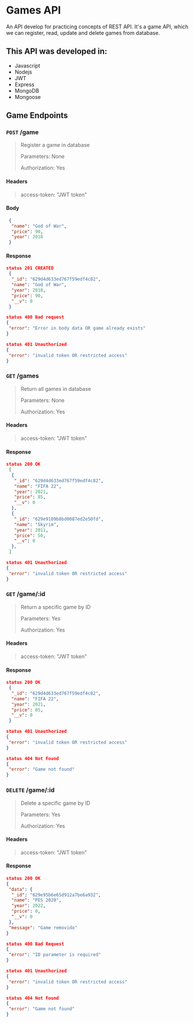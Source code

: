 # Games API
An API develop for practicing concepts of REST API. It's a game API, which we can register, read, update and delete games from database.

## This API was developed in:
 - Javascript
 - Nodejs
 - JWT
 - Express
 - MongoDB
 - Mongoose
 
 ## Game Endpoints
 ### `POST` /game
 > Register a game in database
 > 
 > Parameters: None
 > 
 > Authorization: Yes
 
 #### Headers
 > access-token: "JWT token"
 #### Body
 ```json
  {
   "name": "God of War",
   "price": 90,
   "year": 2018
  }
 ```
 #### Response
 ```json
 status 201 CREATED
  {
   "_id": "629d4d633ed767f59edf4c82",
   "name": "God of War",
   "year": 2018,
   "price": 90,
   "__v": 0
  }
 ```
 ```json
 status 400 Bad request
 {
  "error": "Error in body data OR game already exists"
 }
 ```
 ```json
 status 401 Unauthorized
 {
  "error": "invalid token OR restricted access"
 }
 ```
 
 ### `GET` /games
 > Return all games in database
 > 
 > Parameters: None
 > 
 > Authorization: Yes
 
 #### Headers
 > access-token: "JWT token"
 #### Response
 ```json
 status 200 OK
  [
   {
    "_id": "629d4d633ed767f59edf4c82",
    "name": "FIFA 22",
    "year": 2021,
    "price": 85,
    "__v": 0
   },
   {
    "_id": "629e9109b8bd0087ed2e50fd",
    "name": "Skyrim",
    "year": 2011,
    "price": 50,
    "__v": 0
   },
  ]
 ```
 ```json
 status 401 Unauthorized
 {
  "error": "invalid token OR restricted access"
 }
 ```
 
 ### `GET` /game/:id
 > Return a specific game by ID
 > 
 > Parameters: Yes
 > 
 > Authorization: Yes
 
 #### Headers
 > access-token: "JWT token"
 #### Response
 ```json
 status 200 OK
  {
   "_id": "629d4d633ed767f59edf4c82",
   "name": "FIFA 22",
   "year": 2021,
   "price": 85,
   "__v": 0
  }
 ```
 ```json
 status 401 Unauthorized
 {
  "error": "invalid token OR restricted access"
 }
 ```
 ```json
 status 404 Not Found
 {
  "error": "Game not found"
 }
 ```
 
 ### `DELETE` /game/:id
 > Delete a specific game by ID
 > 
 > Parameters: Yes
 > 
 > Authorization: Yes
 
 #### Headers
 > access-token: "JWT token"
 #### Response
 ```json
 status 200 OK
 {
  "data": {
   "_id": "629e95b6e65d912a7be6a932",
   "name": "PES 2020",
   "year": 2022,
   "price": 0,
   "__v": 0
  },
  "message": "Game removido"
 }
 ```
 ```json
 status 400 Bad Request
 {
  "error": "ID parameter is required"
 }
 ```
 ```json
 status 401 Unauthorized
 {
  "error": "invalid token OR restricted access"
 }
 ```
 ```json
 status 404 Not Found
 {
  "error": "Game not found"
 }
 ```
